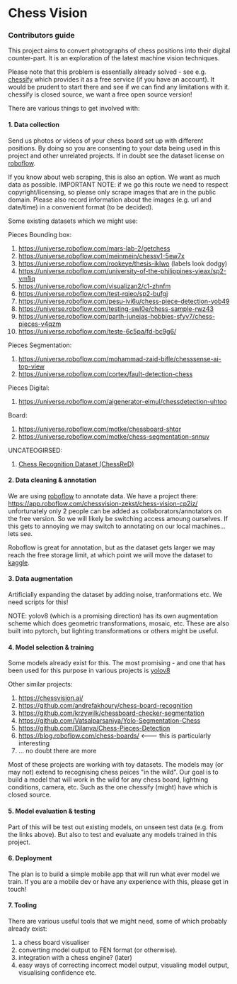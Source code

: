 # Chess Vision

### Contributors guide

This project aims to convert photographs of chess positions into their digital counter-part. It is an exploration of the latest machine vision techniques. 

Please note that this problem is essentially already solved - see e.g. [chessify](https://chessify.me/news/chess-scanner-on-chessify-website) which provides it as a free service (if you have an account). It would be prudent to start there and see if we can find any limitations with it. chessify is closed source, we want a free open source version!

There are various things to get involved with:

#### 1. Data collection 

Send us photos or videos of your chess board set up with different positions. By doing so you are consenting to your data being used in this project and other unrelated projects. If in doubt see the dataset license on [roboflow](https://app.roboflow.com/chessvision-zekst).

If you know about web scraping, this is also an option. We want as much data as possible. IMPORTANT NOTE: if we go this route we need to respect copyright/licensing, so please only scrape images that are in the public domain. Please also record information about the images (e.g. url and date/time) in a convenient format (to be decided).

Some existing datasets which we might use:

Pieces Bounding box:
1. https://universe.roboflow.com/mars-lab-2/getchess
2. https://universe.roboflow.com/meinmein/chessv1-5ew7x
3. https://universe.roboflow.com/rookeye/thesis-iklwo (labels look dodgy)
4. https://universe.roboflow.com/university-of-the-philippines-yieax/sp2-ym1iq
5. https://universe.roboflow.com/visualizan2/c1-zhnfm
6. https://universe.roboflow.com/test-rqjeo/sp2-bufgj
7. https://universe.roboflow.com/pesu-ivi6u/chess-piece-detection-yob49
8. https://universe.roboflow.com/testing-swl0e/chess-sample-rwz43
9. https://universe.roboflow.com/parth-junejas-hobbies-sfyv7/chess-pieces-v4qzm
10. https://universe.roboflow.com/teste-6c5pa/fd-bc9g6/

Pieces Segmentation:
1. https://universe.roboflow.com/mohammad-zaid-bifle/chesssense-ai-top-view
2. https://universe.roboflow.com/cortex/fault-detection-chess

Pieces Digital:
1. https://universe.roboflow.com/aigenerator-elmul/chessdetection-uhtoo

Board:
1. https://universe.roboflow.com/motke/chessboard-shtqr
2. https://universe.roboflow.com/motke/chess-segmentation-snnuv


UNCATEOGIRSED:
1. [Chess Recognition Dataset (ChessReD)](https://data.4tu.nl/datasets/99b5c721-280b-450b-b058-b2900b69a90f/2)


#### 2. Data cleaning & annotation
We are using [roboflow](roboflow.com) to annotate data. We have a project there: https://app.roboflow.com/chessvision-zekst/chess-vision-cp2iz/ unfortunately only 2 people can be added as collaborators/annotators on the free version. So we will likely be switching access amoung ourselves. If this gets to annoying we may switch to annotating on our local machines... lets see.

Roboflow is great for annotation, but as the dataset gets larger we may reach the free storage limit, at which point we will move the dataset to [kaggle](https://www.kaggle.com/).

#### 3. Data augmentation

Artificially expanding the dataset by adding noise, tranformations etc. We need scripts for this!

NOTE: yolov8 (which is a promising direction) has its own augmentation scheme which does geometric transformations, mosaic, etc. These are also built into pytorch, but lighting transformations or others might be useful. 

#### 4. Model selection & training
Some models already exist for this. The most promising - and one that has been used for this purpose in various projects is [yolov8](https://github.com/ultralytics/ultralytics)

Other similar projects:
1. https://chessvision.ai/
2. https://github.com/andrefakhoury/chess-board-recognition
3. https://github.com/krzywilk/chessboard-checker-segmentation
4. https://github.com/Vatsalparsaniya/Yolo-Segmentation-Chess
5. https://github.com/Dilanya/Chess-Pieces-Detection
6. https://blog.roboflow.com/chess-boards/ <--- this is particularly interesting
6. ... no doubt there are more

Most of these projects are working with toy datasets. The models may (or may not) extend to recognising chess peices "in the wild". Our goal is to build a model that will work in the wild for any chess board, lightning conditions, camera, etc. Such as the one chessify (might) have which is closed source.

#### 5. Model evaluation & testing

Part of this will be test out existing models, on unseen test data (e.g. from the links above). But also to test and evaluate any models trained in this project.

#### 6. Deployment 

The plan is to build a simple mobile app that will run what ever model we train. If you are a mobile dev or have any experience with this, please get in touch!

#### 7. Tooling

There are various useful tools that we might need, some of which probably already exist:
1. a chess board visualiser
2. converting model output to FEN format (or otherwise).
3. integration with a chess engine? (later)
4. easy ways of correcting incorrect model output, visualing model output, visualising confidence etc. 